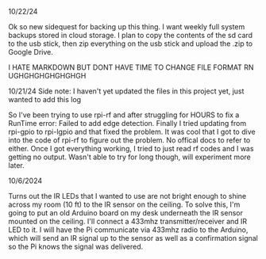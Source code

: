 10/22/24

Ok so new sidequest for backing up this thing. I want weekly full system backups stored in cloud storage. I plan to copy the contents of the sd card to the usb stick, then zip everything on the usb stick and upload the .zip to Google Drive.


I HATE MARKDOWN BUT DONT HAVE TIME TO CHANGE FILE FORMAT RN UGHGHGHGHGHGHGH

10/21/24 Side note: I haven't yet updated the files in this project yet, just wanted to add this log

So I've been trying to use rpi-rf and after struggling for HOURS to fix a RunTime error: Failed to add edge detection. Finally I tried updating from rpi-gpio to rpi-lgpio and that fixed the problem. It was cool that I got to dive into the code of rpi-rf to figure out the problem. No offical docs to refer to either. Once I got everything working, I tried to just read rf codes and I was getting no output. Wasn't able to try for long though, will experiment more later.
 
 
 
 
10/6/2024

Turns out the IR LEDs that I wanted to use are not bright enough to shine across my room (10 ft) to the IR sensor on the ceiling. To solve this, I'm going to put an old Arduino board on my desk underneath the IR sensor mounted on the ceiling. I'll connect a 433mhz transmitter/receiver and IR LED to it. I will have the Pi communicate via 433mhz radio to the Arduino, which will send an IR signal up to the sensor as well as a confirmation signal so the Pi knows the signal was delivered.
